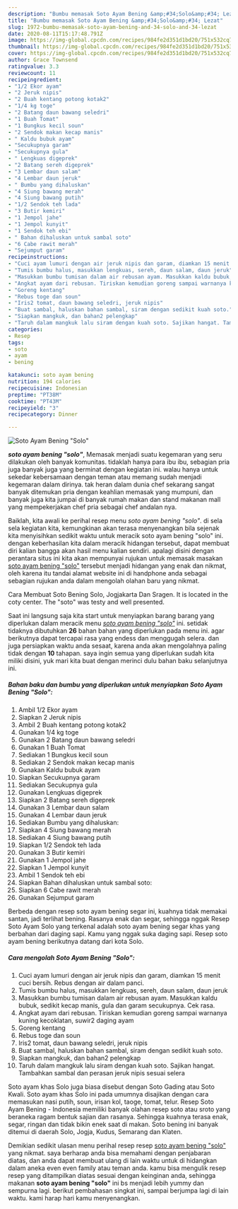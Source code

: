 ```yaml
---
description: "Bumbu memasak Soto Ayam Bening &amp;#34;Solo&amp;#34; Lezat"
title: "Bumbu memasak Soto Ayam Bening &amp;#34;Solo&amp;#34; Lezat"
slug: 1972-bumbu-memasak-soto-ayam-bening-and-34-solo-and-34-lezat
date: 2020-08-11T15:17:48.791Z
image: https://img-global.cpcdn.com/recipes/984fe2d351d1bd20/751x532cq70/soto-ayam-bening-solo-foto-resep-utama.jpg
thumbnail: https://img-global.cpcdn.com/recipes/984fe2d351d1bd20/751x532cq70/soto-ayam-bening-solo-foto-resep-utama.jpg
cover: https://img-global.cpcdn.com/recipes/984fe2d351d1bd20/751x532cq70/soto-ayam-bening-solo-foto-resep-utama.jpg
author: Grace Townsend
ratingvalue: 3.3
reviewcount: 11
recipeingredient:
- "1/2 Ekor ayam"
- "2 Jeruk nipis"
- "2 Buah kentang potong kotak2"
- "1/4 kg toge"
- "2 Batang daun bawang seledri"
- "1 Buah Tomat"
- "1 Bungkus kecil soun"
- "2 Sendok makan kecap manis"
- " Kaldu bubuk ayam"
- "Secukupnya garam"
- "Secukupnya gula"
- " Lengkuas digeprek"
- "2 Batang sereh digeprek"
- "3 Lembar daun salam"
- "4 Lembar daun jeruk"
- " Bumbu yang dihaluskan"
- "4 Siung bawang merah"
- "4 Siung bawang putih"
- "1/2 Sendok teh lada"
- "3 Butir kemiri"
- "1 Jempol jahe"
- "1 Jempol kunyit"
- "1 Sendok teh ebi"
- " Bahan dihaluskan untuk sambal soto"
- "6 Cabe rawit merah"
- "Sejumput garam"
recipeinstructions:
- "Cuci ayam lumuri dengan air jeruk nipis dan garam, diamkan 15 menit cuci bersih. Rebus dengan air dalam panci."
- "Tumis bumbu halus, masukkan lengkuas, sereh, daun salam, daun jeruk"
- "Masukkan bumbu tumisan dalam air rebusan ayam. Masukkan kaldu bubuk, sedikit kecap manis, gula dan garam secukupnya. Cek rasa."
- "Angkat ayam dari rebusan. Tiriskan kemudian goreng sampai warnanya kuning kecoklatan, suwir2 daging ayam"
- "Goreng kentang"
- "Rebus toge dan soun"
- "Iris2 tomat, daun bawang seledri, jeruk nipis"
- "Buat sambal, haluskan bahan sambal, siram dengan sedikit kuah soto."
- "Siapkan mangkuk, dan bahan2 pelengkap"
- "Taruh dalam mangkuk lalu siram dengan kuah soto. Sajikan hangat. Tambahkan sambal dan perasan jeruk nipis sesuai selera"
categories:
- Resep
tags:
- soto
- ayam
- bening

katakunci: soto ayam bening 
nutrition: 194 calories
recipecuisine: Indonesian
preptime: "PT38M"
cooktime: "PT43M"
recipeyield: "3"
recipecategory: Dinner

---
```



![Soto Ayam Bening &#34;Solo&#34;](https://img-global.cpcdn.com/recipes/984fe2d351d1bd20/751x532cq70/soto-ayam-bening-solo-foto-resep-utama.jpg)

<b><i>soto ayam bening &#34;solo&#34;</i></b>, Memasak menjadi suatu kegemaran yang seru dilakukan oleh banyak komunitas. tidaklah hanya para ibu ibu, sebagian pria juga banyak juga yang berminat dengan kegiatan ini. walau hanya untuk sekedar kebersamaan dengan teman atau memang sudah menjadi kegemaran dalam dirinya. tak heran dalam dunia chef sekarang sangat banyak ditemukan pria dengan keahlian memasak yang mumpuni, dan banyak juga kita jumpai di banyak rumah makan dan stand makanan mall yang mempekerjakan chef pria sebagai chef andalan nya.

Baiklah, kita awali ke perihal resep menu <i>soto ayam bening &#34;solo&#34;</i>. di sela sela kegiatan kita, kemungkinan akan terasa menyenangkan bila sejenak kita menyisihkan sedikit waktu untuk meracik soto ayam bening &#34;solo&#34; ini. dengan keberhasilan kita dalam meracik hidangan tersebut, dapat membuat diri kalian bangga akan hasil menu kalian sendiri. apalagi disini dengan perantara situs ini kita akan mempunyai rujukan untuk memasak masakan <u>soto ayam bening &#34;solo&#34;</u> tersebut menjadi hidangan yang enak dan nikmat, oleh karena itu tandai alamat website ini di handphone anda sebagai sebagian rujukan anda dalam mengolah olahan baru yang nikmat.

Cara Membuat Soto Bening Solo, Jogjakarta Dan Sragen. It is located in the coty center. The &#34;soto&#34; was testy and well presented.


Saat ini langsung saja kita start untuk menyiapkan barang barang yang diperlukan dalam meracik menu <u><i>soto ayam bening &#34;solo&#34;</i></u> ini. setidak tidaknya dibutuhkan <b>26</b> bahan bahan yang diperlukan pada menu ini. agar berikutnya dapat tercapai rasa yang endess dan menggugah selera. dan juga persiapkan waktu anda sesaat, karena anda akan mengolahnya paling tidak dengan <b>10</b> tahapan. saya ingin semua yang diperlukan sudah kita miliki disini, yuk mari kita buat dengan merinci dulu bahan baku selanjutnya ini.

<!--inarticleads1-->

##### Bahan baku dan bumbu yang diperlukan untuk menyiapkan Soto Ayam Bening &#34;Solo&#34;:

1. Ambil 1/2 Ekor ayam
1. Siapkan 2 Jeruk nipis
1. Ambil 2 Buah kentang potong kotak2
1. Gunakan 1/4 kg toge
1. Gunakan 2 Batang daun bawang seledri
1. Gunakan 1 Buah Tomat
1. Sediakan 1 Bungkus kecil soun
1. Sediakan 2 Sendok makan kecap manis
1. Gunakan  Kaldu bubuk ayam
1. Siapkan Secukupnya garam
1. Sediakan Secukupnya gula
1. Gunakan  Lengkuas digeprek
1. Siapkan 2 Batang sereh digeprek
1. Gunakan 3 Lembar daun salam
1. Gunakan 4 Lembar daun jeruk
1. Sediakan  Bumbu yang dihaluskan:
1. Siapkan 4 Siung bawang merah
1. Sediakan 4 Siung bawang putih
1. Siapkan 1/2 Sendok teh lada
1. Gunakan 3 Butir kemiri
1. Gunakan 1 Jempol jahe
1. Siapkan 1 Jempol kunyit
1. Ambil 1 Sendok teh ebi
1. Siapkan  Bahan dihaluskan untuk sambal soto:
1. Siapkan 6 Cabe rawit merah
1. Gunakan Sejumput garam


Berbeda dengan resep soto ayam bening segar ini, kuahnya tidak memakai santan, jadi terlihat bening. Rasanya enak dan segar, sehingga nggak Resep Soto Ayam Solo yang terkenal adalah soto ayam bening segar khas yang berbahan dari daging sapi. Kamu yang nggak suka daging sapi. Resep soto ayam bening berikutnya datang dari kota Solo. 

<!--inarticleads2-->

##### Cara mengolah Soto Ayam Bening &#34;Solo&#34;:

1. Cuci ayam lumuri dengan air jeruk nipis dan garam, diamkan 15 menit cuci bersih. Rebus dengan air dalam panci.
1. Tumis bumbu halus, masukkan lengkuas, sereh, daun salam, daun jeruk
1. Masukkan bumbu tumisan dalam air rebusan ayam. Masukkan kaldu bubuk, sedikit kecap manis, gula dan garam secukupnya. Cek rasa.
1. Angkat ayam dari rebusan. Tiriskan kemudian goreng sampai warnanya kuning kecoklatan, suwir2 daging ayam
1. Goreng kentang
1. Rebus toge dan soun
1. Iris2 tomat, daun bawang seledri, jeruk nipis
1. Buat sambal, haluskan bahan sambal, siram dengan sedikit kuah soto.
1. Siapkan mangkuk, dan bahan2 pelengkap
1. Taruh dalam mangkuk lalu siram dengan kuah soto. Sajikan hangat. Tambahkan sambal dan perasan jeruk nipis sesuai selera


Soto ayam khas Solo juga biasa disebut dengan Soto Gading atau Soto Kwali. Soto ayam khas Solo ini pada umumnya disajikan dengan cara memasukan nasi putih, soun, irisan kol, taoge, tomat, telur. Resep Soto Ayam Bening - Indonesia memiliki banyak olahan resep soto atau sroto yang beraneka ragam bentuk sajian dan rasanya. Sehingga kuahnya terasa enak, segar, ringan dan tidak bikin enek saat di makan. Soto bening ini banyak ditemui di daerah Solo, Jogja, Kudus, Semarang dan Klaten. 

Demikian sedikit ulasan menu perihal resep resep <u>soto ayam bening &#34;solo&#34;</u> yang nikmat. saya berharap anda bisa memahami dengan penjabaran diatas, dan anda dapat membuat ulang di lain waktu untuk di hidangkan dalam aneka even even family atau teman anda. kamu bisa mengulik resep resep yang ditampilkan diatas sesuai dengan keinginan anda, sehingga makanan <b>soto ayam bening &#34;solo&#34;</b> ini bs menjadi lebih yummy dan sempurna lagi. berikut pembahasan singkat ini, sampai berjumpa lagi di lain waktu. kami harap hari kamu menyenangkan.
